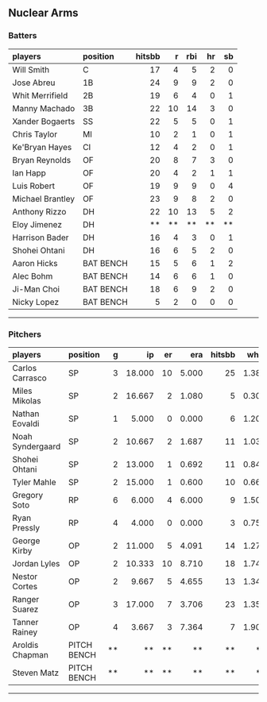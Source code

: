 ## Nuclear Arms

### Batters

 
|players          |position  | hitsbb|  r| rbi| hr| sb| 
|:----------------|:---------|------:|--:|---:|--:|--:| 
|Will Smith       |C         |     17|  4|   5|  2|  0| 
|Jose Abreu       |1B        |     24|  9|   9|  2|  0| 
|Whit Merrifield  |2B        |     19|  6|   4|  0|  1| 
|Manny Machado    |3B        |     22| 10|  14|  3|  0| 
|Xander Bogaerts  |SS        |     22|  5|   5|  0|  1| 
|Chris Taylor     |MI        |     10|  2|   1|  0|  1| 
|Ke'Bryan Hayes   |CI        |     12|  4|   2|  0|  1| 
|Bryan Reynolds   |OF        |     20|  8|   7|  3|  0| 
|Ian Happ         |OF        |     20|  4|   2|  1|  1| 
|Luis Robert      |OF        |     19|  9|   9|  0|  4| 
|Michael Brantley |OF        |     23|  9|   8|  2|  0| 
|Anthony Rizzo    |DH        |     22| 10|  13|  5|  2| 
|Eloy Jimenez     |DH        |     **| **|  **| **| **| 
|Harrison Bader   |DH        |     16|  4|   3|  0|  1| 
|Shohei Ohtani    |DH        |     16|  6|   5|  2|  0| 
|Aaron Hicks      |BAT BENCH |     15|  5|   6|  1|  2| 
|Alec Bohm        |BAT BENCH |     14|  6|   6|  1|  0| 
|Ji-Man Choi      |BAT BENCH |     18|  6|   9|  2|  0| 
|Nicky Lopez      |BAT BENCH |      5|  2|   0|  0|  0| 

* * *

### Pitchers

 
|players          |position    |  g|     ip| er|   era| hitsbb|  whip| so|  w| sv| 
|:----------------|:-----------|--:|------:|--:|-----:|------:|-----:|--:|--:|--:| 
|Carlos Carrasco  |SP          |  3| 18.000| 10| 5.000|     25| 1.389| 24|  2|  0| 
|Miles Mikolas    |SP          |  2| 16.667|  2| 1.080|      5| 0.300| 15|  1|  0| 
|Nathan Eovaldi   |SP          |  1|  5.000|  0| 0.000|      6| 1.200|  5|  1|  0| 
|Noah Syndergaard |SP          |  2| 10.667|  2| 1.687|     11| 1.031|  8|  0|  0| 
|Shohei Ohtani    |SP          |  2| 13.000|  1| 0.692|     11| 0.846| 12|  2|  0| 
|Tyler Mahle      |SP          |  2| 15.000|  1| 0.600|     10| 0.667| 22|  0|  0| 
|Gregory Soto     |RP          |  6|  6.000|  4| 6.000|      9| 1.500|  8|  0|  3| 
|Ryan Pressly     |RP          |  4|  4.000|  0| 0.000|      3| 0.750|  3|  0|  3| 
|George Kirby     |OP          |  2| 11.000|  5| 4.091|     14| 1.273| 10|  0|  0| 
|Jordan Lyles     |OP          |  2| 10.333| 10| 8.710|     18| 1.742|  8|  1|  0| 
|Nestor Cortes    |OP          |  2|  9.667|  5| 4.655|     13| 1.345|  7|  1|  0| 
|Ranger Suarez    |OP          |  3| 17.000|  7| 3.706|     23| 1.353| 12|  1|  0| 
|Tanner Rainey    |OP          |  4|  3.667|  3| 7.364|      7| 1.909|  6|  0|  0| 
|Aroldis Chapman  |PITCH BENCH | **|     **| **|    **|     **|    **| **| **| **| 
|Steven Matz      |PITCH BENCH | **|     **| **|    **|     **|    **| **| **| **| 


* * *


